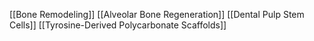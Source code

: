 [[Bone Remodeling]]
[[Alveolar Bone Regeneration]]
[[Dental Pulp Stem Cells]]
[[Tyrosine-Derived Polycarbonate Scaffolds]]
